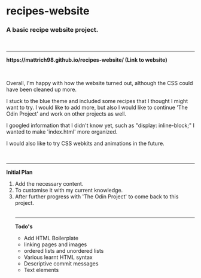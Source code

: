 # recipes-website
<h3>A basic recipe website project.</h3>
<br>
<hr>
<p><strong>https://mattrich98.github.io/recipes-website/ (Link to website)</strong></p>
<br>
<p>Overall, I'm happy with how the website turned out, although the CSS could have been cleaned up more.</p>
<p>I stuck to the blue theme and included some recipes that I thought I might want to try. I would like to add more, but also I would like to continue 'The Odin Project' and work on other projects as well.</p>
<p>I googled information that I didn't know yet, such as "display: inline-block;" I wanted to make 'index.html' more organized.</p>
<p>I would also like to try CSS webkits and animations in the future.</p>
<br>
<hr>
<strong>Initial Plan</strong>
<br>
<ol>
<li>Add the necessary content.</li>
<li>To customise it with my current knowledge.</li>
<li>After further progress with 'The Odin Project' to come back to this project.</li>
<br>
<hr>
<strong>Todo's</strong>
<ul>
<li>Add HTML Boilerplate</li>
<li>linking pages and images</li>
<li>ordered lists and unordered lists</li>
<li>Various learnt HTML syntax</li>
<li>Descriptive commit messages</li>
<li>Text elements</li>
<br>

